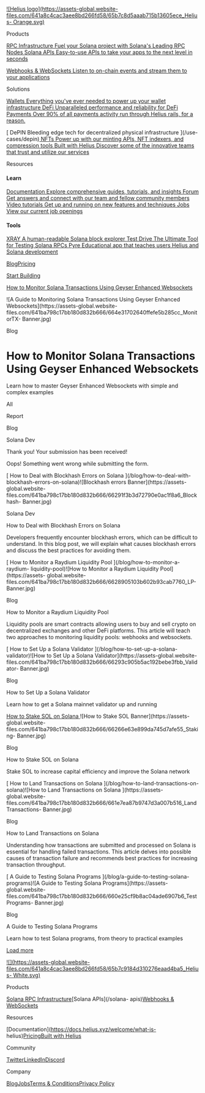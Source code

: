 [![Helius logo](https://assets-global.website-
files.com/641a8c4cac3aee8bd266fd58/65b7c8d5aaab715b13605ece_Helius-
Orange.svg)](/)

Products

[ RPC Infrastructure Fuel your Solana project with Solana's Leading RPC Nodes
](/solana-rpc-nodes)[ Solana APIs Easy-to-use APIs to take your apps to the
next level in seconds ](/solana-apis)

[ Webhooks & WebSockets Listen to on-chain events and stream them to your
applications ](/solana-webhooks-websockets)

Solutions

[ Wallets Everything you've ever needed to power up your wallet infrastructure
](/use-cases/wallets)[ DeFi Unparalleled performance and reliability for DeFi
](/use-cases/defi)[ Payments Over 90% of all payments activity run through
Helius rails, for a reason. ](/use-cases/payments)

[ DePIN Bleeding edge tech for decentralized physical infrastructure ](/use-
cases/depin)[ NFTs Power up with our minting APIs, NFT indexers, and
compression tools ](/use-cases/nfts)[ Built with Helius Discover some of the
innovative teams that trust and utilize our services ](/built-with-helius)

Resources

#### Learn

[ Documentation Explore comprehensive guides, tutorials, and insights
](https://docs.helius.dev/)[ Forum Get answers and connect with our team and
fellow community members ](https://forum.helius.dev/)[ Video tutorials Get up
and running on new features and techniques
](https://www.youtube.com/@helius_labs)[ Jobs View our current job openings
](https://jobs.solana.com/companies/helius)

#### Tools

[ XRAY A human-readable Solana block explorer ](https://xray.helius.xyz/)[
Test Drive The Ultimate Tool for Testing Solana RPCs
](https://testdrive.helius.xyz/)[ Pyre Educational app that teaches users
Helius and Solana development ](https://pyre.helius.xyz/)

[Blog](/blog)[Pricing](/pricing)

[ Start Building ](https://dev.helius.xyz)

[ How to Monitor Solana Transactions Using Geyser Enhanced Websockets
](/blog/how-to-monitor-solana-transactions-using-geyser-enhanced-websockets)

![A Guide to Monitoring Solana Transactions Using Geyser Enhanced
Websockets](https://assets-global.website-
files.com/641ba798c17bb180d832b666/664e31702640ffefe5b285cc_MonitorTX-
Banner.jpg)

Blog

# How to Monitor Solana Transactions Using Geyser Enhanced Websockets

Learn how to master Geyser Enhanced Websockets with simple and complex
examples

All

Report

Blog

Solana Dev

Thank you! Your submission has been received!

Oops! Something went wrong while submitting the form.

[ How to Deal with Blockhash Errors on Solana ](/blog/how-to-deal-with-
blockhash-errors-on-solana)![Blockhash errors Banner](https://assets-
global.website-
files.com/641ba798c17bb180d832b666/66291f3b3d72790e0ac1f8a6_Blockhash-
Banner.jpg)

Solana Dev

How to Deal with Blockhash Errors on Solana

Developers frequently encounter blockhash errors, which can be difficult to
understand. In this blog post, we will explain what causes blockhash errors
and discuss the best practices for avoiding them.

[ How to Monitor a Raydium Liquidity Pool ](/blog/how-to-monitor-a-raydium-
liquidity-pool)![How to Monitor a Raydium Liquidity Pool](https://assets-
global.website-files.com/641ba798c17bb180d832b666/6628905103b602b93cab7760_LP-
Banner.jpg)

Blog

How to Monitor a Raydium Liquidity Pool

Liquidity pools are smart contracts allowing users to buy and sell crypto on
decentralized exchanges and other DeFi platforms. This article will teach two
approaches to monitoring liquidity pools: webhooks and websockets.

[ How to Set Up a Solana Validator ](/blog/how-to-set-up-a-solana-
validator)![How to Set Up a Solana Validator](https://assets-global.website-
files.com/641ba798c17bb180d832b666/66293c905b5ac192bebe3fbb_Validator-
Banner.jpg)

Blog

How to Set Up a Solana Validator

Learn how to get a Solana mainnet validator up and running

[ How to Stake SOL on Solana ](/blog/how-to-stake-solana)![How to Stake SOL
Banner](https://assets-global.website-
files.com/641ba798c17bb180d832b666/66266e63e899da745d7afe55_Staking-
Banner.jpg)

Blog

How to Stake SOL on Solana

Stake SOL to increase capital efficiency and improve the Solana network

[ How to Land Transactions on Solana  ](/blog/how-to-land-transactions-on-
solana)![How to Land Transactions on Solana ](https://assets-global.website-
files.com/641ba798c17bb180d832b666/661e7ea87b9747d3a007b516_LandTransactions-
Banner.jpg)

Blog

How to Land Transactions on Solana

Understanding how transactions are submitted and processed on Solana is
essential for handling failed transactions. This article delves into possible
causes of transaction failure and recommends best practices for increasing
transaction throughput.

[ A Guide to Testing Solana Programs ](/blog/a-guide-to-testing-solana-
programs)![A Guide to Testing Solana Programs](https://assets-global.website-
files.com/641ba798c17bb180d832b666/660e25cf9b8ac04ade6907b6_TestPrograms-
Banner.jpg)

Blog

A Guide to Testing Solana Programs

Learn how to test Solana programs, from theory to practical examples

[ Load more ](?3f90d131_page=2)

[![](https://assets-global.website-
files.com/641a8c4cac3aee8bd266fd58/65b7c9184d310276eaad4ba5_Helius-
White.svg)](/)

Products

[Solana RPC Infrastructure](/solana-rpc-nodes)[Solana APIs](/solana-
apis)[Webhooks & WebSockets](/solana-webhooks-websockets)

Resources

[Documentation](https://docs.helius.xyz/welcome/what-is-
helius)[Pricing](/pricing)[Built with Helius](/built-with-helius)

Community

[Twitter](https://twitter.com/heliuslabs)[LinkedIn](https://www.linkedin.com/company/heliusapi)[Discord](https://discord.gg/aYjmtWsy6b)

Company

[Blog](/blog)[Jobs](https://jobs.solana.com/companies/helius)[Terms &
Conditions](/terms)[Privacy Policy](/privacy-policy)

